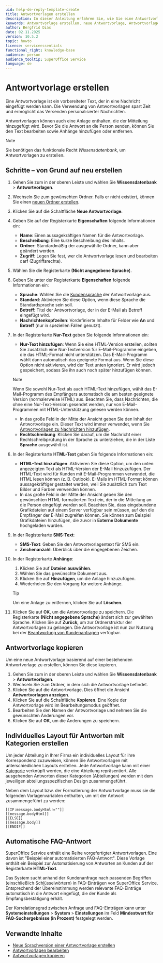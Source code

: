 ```yaml
---
uid: help-de-reply-template-create
title: Antwortvorlagen erstellen
description: In dieser Anleitung erfahren Sie, wie Sie eine Antwortvorlage erstellen.
keywords: Antwortvorlage erstellen, neue Antwortvorlage, Antwortvorlage kopieren, Antwortvorlageneigenschaften, Antwortvorlage, Anfrage, Antwort, Vorlage, vorbereiteter Text, Wissensdatenbank
author: Bergfrid Dias
date: 02.11.2025
version: 10.5.2
topic: howto
license: serviceessentials
functional_right: knowledge-base
audience: person
audience_tooltip: SuperOffice Service
language: de
---
```


# Antwortvorlage erstellen

Eine Antwortvorlage ist ein vorbereiteter Text, der in eine Nachricht eingefügt werden kann. Die Verwendung von Antwortvorlagen spart Zeit und ermöglicht das Versenden personalisierter Nachrichten.

Antwortvorlagen können auch eine Anlage enthalten, die der Mitteilung hinzugefügt wird. Bevor Sie die Antwort an die Person senden, können Sie den Text bearbeiten sowie Anhänge hinzufügen oder entfernen.

> [!NOTE]
> Sie benötigen das funktionale Recht *Wissensdatenbank*, um Antwortvorlagen zu erstellen.

## Schritte – von Grund auf neu erstellen

1. Gehen Sie zum <i class="ph ph-list" aria-label="Hauptmenü"></i> in der oberen Leiste und wählen Sie **Wissensdatenbank** > **Antwortvorlagen**.

1. Wechseln Sie zum gewünschten Ordner. Falls er nicht existiert, können Sie einen [neuen Ordner erstellen][2].

1. Klicken Sie auf die Schaltfläche **Neue Antwortvorlage**.

1. Geben Sie auf der Registerkarte **Eigenschaften** folgende Informationen ein:

    * **Name**: Einen aussagekräftigen Namen für die Antwortvorlage.
    * **Beschreibung**: Eine kurze Beschreibung des Inhalts.
    * **Ordner**: Standardmäßig der ausgewählte Ordner, kann aber geändert werden.
    * **Zugriff**: Legen Sie fest, wer die Antwortvorlage lesen und bearbeiten darf (Zugriffsrechte).

1. Wählen Sie die Registerkarte **(Nicht angegebene Sprache)**.

1. Geben Sie unter der Registerkarte **Eigenschaften** folgende Informationen ein:
    * **Sprache**: Wählen Sie die [Kundensprache][7] der Antwortvorlage aus.
    * **Standard**: Aktivieren Sie diese Option, wenn diese Sprache die Standardsprache sein soll.
    * **Betreff**: Titel der Antwortvorlage, der in der E-Mail als Betreff eingefügt wird.
    * **Nachrichtenkopfzeilen**: Vordefinierte Inhalte für Felder wie **An** und **Betreff** (nur in speziellen Fällen genutzt).

1. In der Registerkarte **Nur-Text** geben Sie folgende Informationen ein:

    * **Nur-Text hinzufügen**: Wenn Sie eine HTML-Version erstellen, sollten Sie zusätzlich eine Nur-Textversion für E-Mail-Programme eingeben, die das HTML-Format nicht unterstützen. Das E-Mail-Programm wählt dann automatisch das geeignete Format aus. Wenn Sie diese Option nicht aktivieren, wird der Text unten ignoriert. Er wird jedoch gespeichert, sodass Sie ihn auch noch später hinzufügen können.

    > [!NOTE]
    > Wenn Sie sowohl Nur-Text als auch HTML-Text hinzufügen, wählt das E-Mail-Programm des Empfängers automatisch die am besten geeignete Version (normalerweise HTML) aus. Beachten Sie, dass Nachrichten, die ohne eine Nur-Text-Version gesendet werden, nur von E-Mail-Programmen mit HTML-Unterstützung gelesen werden können.

    * In das große Feld in der Mitte der Ansicht geben Sie den Inhalt der Antwortvorlage ein. Dieser Text wird immer verwendet, wenn Sie [Antwortvorlagen zu Nachrichten hinzufügen][4].
    * **Rechtschreibung**: Klicken Sie darauf, um die Nachricht einer Rechtschreibprüfung in der Sprache zu unterziehen, die in der Liste **Sprache** ausgewählt ist.

1. In der Registerkarte **HTML-Text** geben Sie folgende Informationen ein:

    * **HTML-Text hinzufügen**: Aktivieren Sie diese Option, um den unten angezeigten Text als HTML-Version der E-Mail hinzuzufügen. Der HTML-Text wird für Kunden mit E-Mail-Programmen verwendet, die HTML lesen können (z. B. Outlook). E-Mails im HTML-Format können aussagekräftiger gestaltet werden, weil Sie zusätzlich zum Text Bilder und Farben verwenden können.
    * In das große Feld in der Mitte der Ansicht geben Sie den gewünschten HTML-formatierten Text ein, der in die Mitteilung an die Person eingefügt werden soll. Beachten Sie, dass eingebundene Grafikdateien auf einem Server verfügbar sein müssen, auf den die Empfänger der E-Mail zugreifen können. Sie können zum Beispiel Grafikdateien hinzufügen, die zuvor in **Externe Dokumente** hochgeladen wurden.

1. In der Registerkarte **SMS-Text**:

    * **SMS-Text**: Geben Sie den Antwortvorlagentext für SMS ein.
    * **Zeichenanzahl**: Überblick über die eingegebenen Zeichen.

1. In der Registerkarte **Anhänge**:

    1. Klicken Sie auf **Dateien auswählen**.
    2. Wählen Sie das gewünschte Dokument aus.
    3. Klicken Sie auf **Hinzufügen**, um die Anlage hinzuzufügen.
    4. Wiederholen Sie den Vorgang für weitere Anhänge.

    > [!TIP]
    > Um eine Anlage zu entfernen, klicken Sie auf **Löschen**.

1. Klicken Sie auf **OK**, um die Antwortvorlage zu speichern. Die Registerkarte **(Nicht angegebene Sprache)** ändert sich zur gewählten Sprache. Klicken Sie auf **Zurück**, um zur Ordnerstruktur der Antwortvorlagen zu gelangen. Die Antwortvorlage ist nun zur Nutzung bei der [Beantwortung von Kundenanfragen][4] verfügbar.

## <a id="copy"></a>Antwortvorlage kopieren

Um eine neue Antwortvorlage basierend auf einer bestehenden Antwortvorlage zu erstellen, können Sie diese kopieren.

1. Gehen Sie zum <i class="ph ph-list" aria-label="Hauptmenü"></i> in der oberen Leiste und wählen Sie **Wissensdatenbank** > **Antwortvorlagen**.
1. Wechseln Sie zum Ordner, in dem sich die Antwortvorlage befindet.
1. Klicken Sie auf die Antwortvorlage. Dies öffnet die Ansicht **Antwortvorlagen anzeigen**.
1. Klicken Sie auf die Schaltfläche **Kopieren**. Eine Kopie der Antwortvorlage wird im Bearbeitungsmodus geöffnet.
1. Bearbeiten Sie den Namen der Antwortvorlage und nehmen Sie die gewünschten Änderungen vor.
1. Klicken Sie auf **OK**, um die Änderungen zu speichern.

## Individuelles Layout für Antworten mit Kategorien erstellen

Um jeder Abteilung in Ihrer Firma ein individuelles Layout für ihre Korrespondenz zuzuweisen, können Sie Antwortvorlagen mit unterschiedlichen Layouts erstellen. Jede Antwortvorlage kann mit einer [Kategorie][1] verknüpft werden, die eine Abteilung repräsentiert. Alle ausgehenden Antworten dieser Kategorien (Abteilungen) werden mit dem jeweiligen abteilungsspezifischen Design zusammengeführt.

Neben dem Layout bzw. der Formatierung der Antwortvorlage muss sie die folgenden Vorlagenvariablen enthalten, um mit der Antwort zusammengeführt zu werden:

```text
[[IF:message.bodyHtml!=""]]
[[message.bodyHtml]]
[[ELSE]]
[[message.body]]
[[ENDIF]]
```

## <a id="faq"></a>Automatische FAQ-Antwort

SuperOffice Service enthält eine Reihe vorgefertigter Antwortvorlagen. Eine davon ist "Beispiel einer automatisierten FAQ-Antwort". Diese Vorlage enthält ein Beispiel zur Automatisierung von Antworten an Kunden auf der Registerkarte **HTML-Text**.

Das System sucht anhand der Kundenanfrage nach passenden Begriffen (einschließlich Schlüsselwörtern) in FAQ-Einträgen von SuperOffice Service. Entsprechend der Übereinstimmung werden relevante FAQ-Einträge automatisch in die Antwort eingefügt, die der Kunde als Empfangsbestätigung erhält.

Der Korrelationsgrad zwischen Anfrage und FAQ-Einträgen kann unter <i class="ph ph-list" aria-label="Hauptmenü"></i> **Systemeinstellungen** > **System** > **Einstellungen** im Feld **Mindestwert für FAQ-Suchergebnisse (in Prozent)** festgelegt werden.

## Verwandte Inhalte

* [Neue Sprachversion einer Antwortvorlage erstellen][5]
* [Antwortvorlagen bearbeiten][6]
* [Antwortvorlagen kopieren][7]

<!-- Referenced links -->
[1]: ../../admin/category/index.md
[2]: manage-folders.md
[4]: ../../learn/reply.md
[5]: new-language.md
[6]: edit.md
[7]: copy.md
